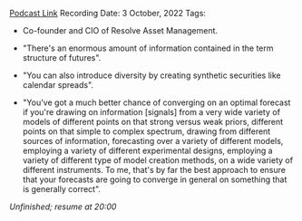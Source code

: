 
[Podcast Link](https://podcasts.apple.com/in/podcast/flirting-with-models/id1402620531?i=1000581347878)
Recording Date: 3 October, 2022
Tags: 

- Co-founder and CIO of Resolve Asset Management.
- "There's an enormous amount of information contained in the term structure of futures".
- "You can also introduce diversity by creating synthetic securities like calendar spreads".

- "You've got a much better chance of converging on an optimal forecast if you're drawing on information [signals] from a very wide variety of models of different points on that strong versus weak priors, different points on that simple to complex spectrum, drawing from different sources of information, forecasting over a variety of different models, employing a variety of different experimental designs, employing a variety of different type of model creation methods, on a wide variety of different instruments. To me, that's by far the best approach to ensure that your forecasts are going to converge in general on something that is generally correct".

*Unfinished; resume at 20:00*